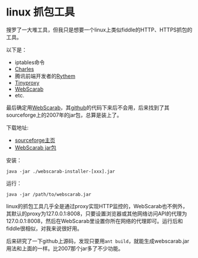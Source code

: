 # linux 抓包工具

搜罗了一大堆工具，但我只是想要一个linux上类似fiddle的HTTP、HTTPS抓包的工具。

以下是：

- iptables命令
- [Charles](http://www.charlesproxy.com/)
- 腾讯前端开发者的[Rythem](http://www.alloyteam.com/2012/05/web-front-end-tool-rythem-1/)
- [Tinyproxy](https://banu.com/tinyproxy/)
- [WebScarab](https://www.owasp.org/index.php/Category:OWASP_WebScarab_Project)
- etc.

最后确定用[WebScarab](https://www.owasp.org/index.php/Category:OWASP_WebScarab_Project)，其[github](https://github.com/OWASP/OWASP-WebScarab)的代码下来后不会用，后来找到了其sourceforge上的2007年的jar包，总算是装上了。

下载地址:
- [sourceforge主页](http://sourceforge.net/projects/owasp/files/WebScarab/)
- [WebScarab jar包](http://sourceforge.net/projects/owasp/files/latest/download?source=files)

安装：

    java -jar ./webscarab-installer-[xxx].jar

运行：

    java -jar /path/to/webscarab.jar
    
linux的抓包工具几乎全是通过proxy实现HTTP监控的，WebScarab也不例外，其默认的proxy为127.0.0.1:8008，只要设置浏览器或其他网络访问API的代理为127.0.0.1:8008，然后在WebScarab里设置你所在网络的代理即可。运行后和fiddle很相似，对我来说很好用。

后来研究了一下github上源码，发现只要用`ant build`，就能生成webscarab.jar 用法和上面的一样。比2007那个jar多了不少功能。




